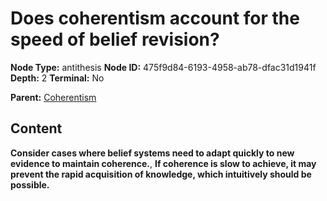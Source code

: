 # Does coherentism account for the speed of belief revision?

**Node Type:** antithesis
**Node ID:** 475f9d84-6193-4958-ab78-dfac31d1941f
**Depth:** 2
**Terminal:** No

**Parent:** [Coherentism](coherentism.md)

## Content

**Consider cases where belief systems need to adapt quickly to new evidence to maintain coherence.**, **If coherence is slow to achieve, it may prevent the rapid acquisition of knowledge, which intuitively should be possible.**
